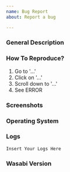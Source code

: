 ```yaml
---
name: Bug Report
about: Report a bug

---
```


### General Description

<!-- A clear and concise description of what the bug is. -->

### How To Reproduce?

1. Go to '...'
2. Click on '...'
3. Scroll down to '...'
4. See ERROR

### Screenshots

<!-- If applicable, add screenshots to help explain your problem. -->

### Operating System

<!-- *Please consider your privacy, before completing this section.* -->

<!-- Example: Ubuntu 22.04.3 LTS -->

### Logs

<!-- *Please consider your privacy, before completing this section.* -->

```
Insert Your Logs Here
```

<!-- You can find the `Logs.txt` file in the dropdown menu of the search bar or inside your Wasabi data folder or find `%PROFILE_PATH%/WalletWasabi/Client/Logs.txt` file. -->

### Wasabi Version

<!-- Which wasabi release are you using? Where did you download it from?  
You can figure out which version you are using by choosing `About Wasabi` from the dropdown menu in the search bar. -->
